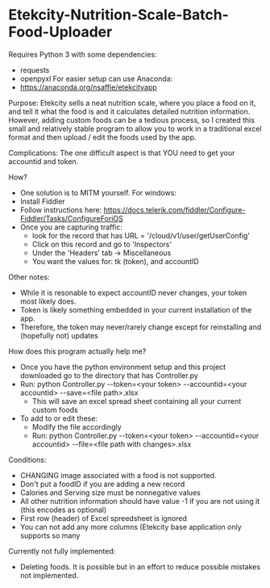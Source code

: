 # Etekcity-Nutrition-Scale-Batch-Food-Uploader

Requires Python 3 with some dependencies:
  - requests
  - openpyxl
For easier setup can use Anaconda:
  - https://anaconda.org/nsaffie/etekcityapp

Purpose: Etekcity sells a neat nutrition scale, where you place a food on it, and tell it what the food is and it calculates detailed nutrition information. However, adding custom foods can be a tedious process, so I created this small and relatively stable program to allow you to work in a traditional excel format and then upload / edit the foods used by the app.

Complications: The one difficult aspect is that YOU need to get your accountid and token.

How?
- One solution is to MITM yourself.
For windows:
- Install Fiddler
- Follow instructions here: https://docs.telerik.com/fiddler/Configure-Fiddler/Tasks/ConfigureForiOS
- Once you are capturing traffic:
  - look for the record that has URL = '/cloud/v1/user/getUserConfig'
  - Click on this record and go to 'Inspectors'
  - Under the 'Headers' tab -> Miscellaneous
  - You want the values for: tk (token), and accountID
  
Other notes:
  - While it is resonable to expect accountID never changes, your token most likely does.
  - Token is likely something embedded in your current installation of the app. 
  - Therefore, the token may never/rarely change except for reinstalling and (hopefully not) updates
  
  How does this program actually help me?
  - Once you have the python environment setup and this project downloaded go to the directory that has Controller.py
  - Run: python Controller.py --token=\<your token\> --accountid=\<your accountid\> --save=\<file path>.xlsx
    - This will save an excel spread sheet containing all your current custom foods
  - To add to or edit these: 
    - Modify the file accordingly
    - Run: python Controller.py --token=\<your token\> --accountid=\<your accountid\> --file=\<file path with changes\>.xlsx

Conditions:
  - CHANGING image associated with a food is not supported.
  - Don't put a foodID if you are adding a new record
  - Calories and Serving size must be nonnegative values
  - All other nutrition information should have value -1 if you are not using it (this encodes as optional)
  - First row (header) of Excel spreedsheet is ignored
  - You can not add any more columns (Etekcity base application only supports so many

Currently not fully implemented:
  - Deleting foods. It is possible but in an effort to reduce possible mistakes not implemented.
